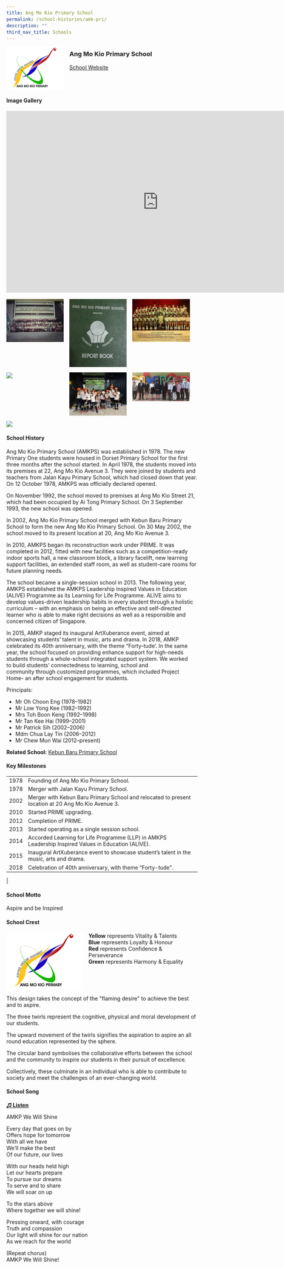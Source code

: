 ```yaml
---
title: Ang Mo Kio Primary School
permalink: /school-histories/amk-pri/
description: ""
third_nav_title: Schools
---
```

<img align="left" style="width:30%;margin-right:15px;" src="/images/amkpri1.png">

### **Ang Mo Kio Primary School**
[School Website](http://angmokiopri.moe.edu.sg/)
<br clear="left">
#### **Image Gallery**
<iframe allowfullscreen="true" height="479" width="800" frameborder="0" src="https://docs.google.com/presentation/d/e/2PACX-1vSX62L2Up9iYPpyXJGbBhipv0E1t8hzXuFVqXXNMnucm4l94AwJ8aHYmJiZhNtGrBPxo6ykJcNyyWBC/embed?start=false&amp;loop=true&amp;delayms=5000"></iframe>
<p><a href="https://staging.d1yxymztqoj7qn.amplifyapp.com/images/amkpri2.jpeg">  
<img align="left" style="width:30%;margin-right:15px;" src="/images/amkpri2.jpeg">
</a></p>

<p><a href="https://staging.d1yxymztqoj7qn.amplifyapp.com/images/amkpri3.jpg">  
<img align="left" style="width:30%;margin-right:15px;" src="/images/amkpri3.jpg">
</a></p>

<p><a href="https://staging.d1yxymztqoj7qn.amplifyapp.com/images/amkpri4.jpg">  
<img align="left" style="width:30%;margin-right:15px;" src="/images/amkpri4.jpg">
</a></p>

<br clear="left">

<p><a href="https://staging.d1yxymztqoj7qn.amplifyapp.com/images/amkpri5.jpg">  
<img align="left" style="width:30%;margin-right:15px;" src="/images/amkpri5.jpg">
</a></p>

<p><a href="https://staging.d1yxymztqoj7qn.amplifyapp.com/images/amkpri7.jpg">  
<img align="left" style="width:30%;margin-right:15px;" src="/images/amkpri7.jpg">
</a></p>

<p><a href="https://staging.d1yxymztqoj7qn.amplifyapp.com/images/amkpri8.jpg">  
<img align="left" style="width:30%;margin-right:15px;" src="/images/amkpri8.jpg">
</a></p>

<br clear="left">

<p><a href="https://staging.d1yxymztqoj7qn.amplifyapp.com/images/amkpri6.jpg">  
<img align="left" style="width:30%;margin-right:15px;" src="/images/amkpri6.jpg">
</a></p>

<br clear="left">

#### **School History**
Ang Mo Kio Primary School (AMKPS) was established in 1978. The new Primary One students were housed in Dorset Primary School for the first three months after the school started. In April 1978, the students moved into its premises at 22, Ang Mo Kio Avenue 3. They were joined by students and teachers from Jalan Kayu Primary School, which had closed down that year. On 12 October 1978, AMKPS was officially declared opened.&nbsp;&nbsp;  
  
On November 1992, the school moved to premises at Ang Mo Kio Street 21, which had been occupied by Ai Tong Primary School. On 3 September 1993, the new school was opened.&nbsp;  
  
In 2002, Ang Mo Kio Primary School merged with Kebun Baru Primary School to form the new Ang Mo Kio Primary School. On 30 May 2002, the school moved to its present location at 20, Ang Mo Kio Avenue 3.&nbsp;  
  
In 2010, AMKPS began its reconstruction work under PRIME. It was completed in 2012, fitted with new facilities such as a competition-ready indoor sports hall, a new classroom block, a library facelift, new learning support facilities, an extended staff room, as well as student-care rooms for future planning needs.  
  
The school became a single-session school in 2013. The following year, AMKPS established the AMKPS Leadership Inspired Values in Education (ALIVE) Programme as its Learning for Life Programme. ALIVE aims to develop values-driven leadership habits in every student through a holistic curriculum – with an emphasis on being an effective and self-directed learner who is able to make right decisions as well as a responsible and concerned citizen of Singapore.&nbsp;  
  
In 2015, AMKP staged its inaugural ArtXuberance event, aimed at showcasing students’ talent in music, arts and drama.&nbsp;In 2018, AMKP celebrated its 40th&nbsp;anniversary, with the theme “Forty-tude’.&nbsp;In the same year, the school focused on providing enhance support for high-needs students through a whole-school integrated support system. We worked to&nbsp;build students’ connectedness to learning, school and community&nbsp;through customized programmes, which included Project Home- an after school engagement for students.

Principals:<br>
* Mr Oh Choon Eng (1978–1982)<br>
* Mr Low Yong Kee (1982–1992)<br>
* Mrs Toh Boon Keng (1992–1998)<br>
* Mr Tan Kee Hai (1999–2001)<br>
* Mr Patrick Sih (2002–2006)<br>
* Mdm Chua Lay Tin (2006–2012)<br>
* Mr Chew Mun Wai (2012–present)

**Related School:** [Kebun Baru Primary School](https://staging.d1yxymztqoj7qn.amplifyapp.com/school-histories/kebun-baru-pri/)

#### **Key Milestones**

|  |  |
|:---:|---|
| 1978 | Founding of Ang Mo Kio Primary School. |
| 1978 | Merger with Jalan Kayu Primary School. |
| 2002 | Merger with Kebun Baru Primary School and relocated to present location at 20 Ang Mo Kio Avenue 3. |
| 2010 | Started PRIME upgrading. |
| 2012 | Completion of PRIME. |
| 2013 | Started operating as a single session school. |
| 2014 | Accorded Learning for Life Programme (LLP) in AMKPS Leadership Inspired Values in Education (ALIVE). |
| 2015 | Inaugural ArtXuberance event to showcase student’s talent in the music, arts and drama. |
| 2018 | Celebration of 40th anniversary, with theme “Forty-tude”. |
|

#### **School Motto**
Aspire and be Inspired

#### **School Crest**
<img align="left" style="width:40%;margin-right:15px;" src="/images/amkpri1.png">

**Yellow**&nbsp;represents Vitality &amp; Talents<br>
**Blue**&nbsp;represents Loyalty &amp; Honour<br>
**Red**&nbsp;represents Confidence &amp; Perseverance<br>
**Green**&nbsp;represents Harmony &amp; Equality

<br clear="left">

This design takes the concept of the "flaming desire" to achieve the best and to aspire.  
  
The three twirls represent the cognitive, physical and moral development of our students.  
  
The upward movement of the twirls signifies the aspiration to aspire an all round education represented by the sphere.  
  
The circular band symbolises the collaborative efforts between the school and the community to inspire our students in their pursuit of excellence.  
  
Collectively, these culminate in an individual who is able to contribute to society and meet the challenges of an ever-changing world.

#### **School Song**
<a href="https://drive.google.com/file/d/1LX7OV3hjzsvdggyWkuu5zvhv_Tx0TyCZ/view?usp=share_link" target="\_blank">**♫ Listen**</a>

AMKP We Will Shine

Every day that goes on by<br>
Offers hope for tomorrow<br>
With all we have<br>
We’ll make the best<br>
Of our future, our lives
  
With our heads held high<br>
Let our hearts prepare<br>
To pursue our dreams<br>
To serve and to share<br>
We will soar on up

To the stars above<br>
Where together we will shine!  
  
Pressing onward, with courage<br>
Truth and compassion<br>
Our light will shine for our nation<br>
As we reach for the world
  
(Repeat chorus)<br>
AMKP We Will Shine!